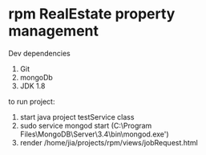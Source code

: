 # rpm RealEstate property management

Dev dependencies
1) Git
2) mongoDb
3) JDK 1.8

to run project:
1) start java project testService class
2) sudo service mongod start (C:\Program Files\MongoDB\Server\3.4\bin\mongod.exe')
3) render /home/jia/projects/rpm/views/jobRequest.html